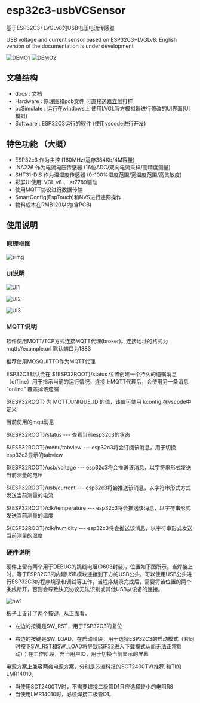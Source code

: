 # esp32c3-usbVCSensor

基于ESP32C3+LVGLv8的USB电压电流传感器

USB voltage and current sensor based on ESP32C3+LVGLv8. English version of the documentation is under development

![DEMO1](./docs/img/img_1.jpg) ![DEMO2](./docs/img/img_2.jpg)

## 文档结构

- docs : 文档
- Hardware : 原理图和pcb文件 可直接送[嘉立创](https://www.jlc.com/)打样
- pcSimulate : 运行在windows上 使用LVGL官方模拟器进行修改的UI界面(UI模拟)
- Software : ESP32C3运行的软件 (使用vscode进行开发)

## 特色功能 （大概）

- ESP32c3 作为主控 (160MHz/运存384Kb/4M容量)
- INA226 作为电流电压传感器 (16位ADC/双向电流采样/高精度测量)
- SHT31-DIS 作为温湿度传感器 (0-100%湿度范围/宽温度范围/高灵敏度)
- 彩屏UI使用LVGL v8 、 st7789驱动
- 使用MQTT协议进行数据传输
- SmartConfig(EspTouch)和NVS进行连网操作
- 物料成本在RMB120以内(含PCB)

## 使用说明

### 原理框图

![simg](./docs/img/img_7.png)

### UI说明

![UI1](./docs/img/img_3.png) 

![UI2](./docs/img/img_4.png)

![UI3](./docs/img/img_5.png)

### MQTT说明

软件使用MQTT/TCP方式连接MQTT代理(broker)。连接地址的格式为mqtt://example.url 默认端口为1883

推荐使用MOSQUITTO作为MQTT代理

ESP32C3默认会在 ${ESP32ROOT}/status 位置创建一个持久的遗嘱消息 （offline）用于指示当前的运行情况，连接上MQTT代理后，会使用另一条消息 "online" 覆盖掉该遗嘱

${ESP32ROOT} 为 MQTT_UNIQUE_ID 的值，该值可使用 kconfig 在vscode中定义

当前使用的mqtt消息

${ESP32ROOT}/status   --- 查看当前esp32c3的状态

${ESP32ROOT}/menu/tabview   --- esp32c3将会订阅该消息，用于切换esp32c3显示的tabview

${ESP32ROOT}/usb/voltage  --- esp32c3将会推送该消息，以字符串形式发送当前测量的电压

${ESP32ROOT}/usb/current --- esp32c3将会推送该消息，以字符串形式方式发送当前测量的电流

${ESP32ROOT}/clk/temperature   --- esp32c3将会推送该消息，以字符串形式发送当前测量的温度

${ESP32ROOT}/clk/humidity   --- esp32c3将会推送该消息，以字符串形式发送当前测量的湿度

### 硬件说明

硬件上留有两个用于DEBUG的跳线电阻(0603封装)，位置如下图所示。当焊接上时，等于ESP32C3的内建USB模块连接到下方的USB公头，可以使用USB公头进行ESP32C3的程序烧录和调试等工作，当程序烧录完成后，需要将该位置的两个条线断开，否则会导致快充协议无法识别或其他USB从设备的连接。

![hw1](./docs/img/img_6.png)

板子上设计了两个按键，从正面看，

- 左边的按键是SW_RST，用于ESP32C3的复位

- 右边的按键是SW_LOAD，在启动阶段，用于选择ESP32C3的启动模式（若同时按下SW_RST和SW_LOAD将导致ESP32进入下载模式从而无法正常启动）；在工作阶段，充当用户IO，用于切换当前显示的屏幕

电源方案上兼容两套电源方案，分别是芯洲科技的SCT2400TV(推荐)和TI的LMR14010。
- 当使用SCT2400TV时，不需要焊接二极管D1且应选择较小的电阻R8
- 当使用LMR14010时，必须焊接二极管D1。